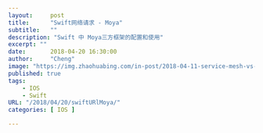 ```yaml
---
layout:     post
title:      "Swift网络请求 - Moya"
subtitle:   ""
description: "Swift 中 Moya三方框架的配置和使用"
excerpt: ""
date:       2018-04-20 16:30:00
author:     "Cheng"
image: "https://img.zhaohuabing.com/in-post/2018-04-11-service-mesh-vs-api-gateway/background.jpg"
published: true
tags:
    - IOS
    - Swift
URL: "/2018/04/20/swiftURlMoya/"
categories: [ IOS ]

---
```


